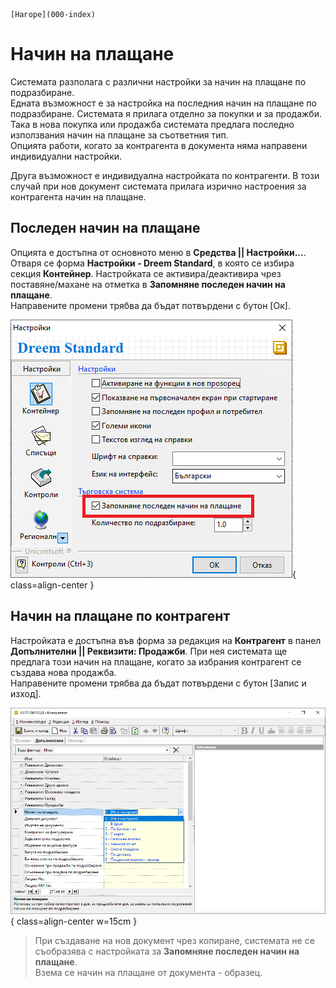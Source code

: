 ```{only} html
[Нагоре](000-index)
```

# Начин на плащане

Системата разполага с различни настройки за начин на плащане по подразбиране.  
Едната възможност е за настройка на последния начин на плащане по подразбиране. Системата я прилага отделно за покупки и за продажби. Така в нова покупка или продажба системата предлага последно използвания начин на плащане за съответния тип.  
Опцията работи, когато за контрагента в документа няма направени индивидуални настройки.  

Друга възможност е индивидуална настройката по контрагенти. В този случай при нов документ системата прилага изрично настроения за контрагента начин на плащане.   
 
## Последен начин на плащане

Опцията е достъпна от основното меню в **Средства || Настройки...**.  
Отваря се форма **Настройки - Dreem Standard**, в която се избира секция **Контейнер**. Настройката се активира/деактивира чрез поставяне/махане на отметка в **Запомняне последен начин на плащане**.  
Направените промени трябва да бъдат потвърдени с бутон [Ок].

![](906-payment-terms1.png){ class=align-center }

## Начин на плащане по контрагент

Настройката е достъпна във форма за редакция на **Контрагент** в панел **Допълнителни || Реквизити: Продажби**. При нея системата ще предлага този начин на плащане, когато за избрания контрагент се създава нова продажба.  
Направените промени трябва да бъдат потвърдени с бутон [Запис и изход].  

![](906-payment-terms2.png){ class=align-center w=15cm }

> При създаване на нов документ чрез копиране, системата не се съобразява с настройката за **Запомняне последен начин на плащане**.  
Взема се начин на плащане от документа - образец.